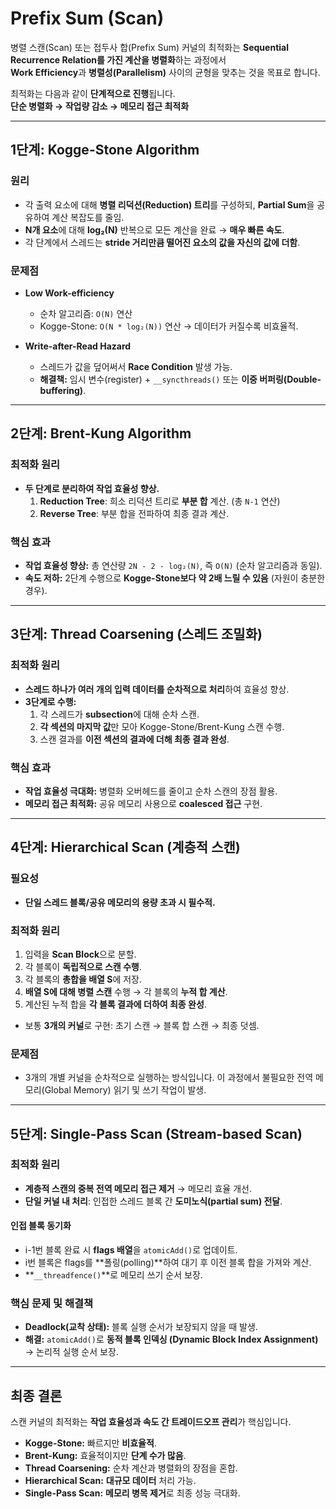 # **Prefix Sum (Scan)**

병렬 스캔(Scan) 또는 접두사 합(Prefix Sum) 커널의 최적화는 **Sequential Recurrence Relation를 가진 계산을 병렬화**하는 과정에서  
**Work Efficiency**과 **병렬성(Parallelism)** 사이의 균형을 맞추는 것을 목표로 합니다.  

최적화는 다음과 같이 **단계적으로 진행**됩니다.  
**단순 병렬화 → 작업량 감소 → 메모리 접근 최적화**

---

## **1단계: Kogge-Stone Algorithm**

### **원리**
- 각 출력 요소에 대해 **병렬 리덕션(Reduction) 트리**를 구성하되, **Partial Sum**을 공유하여 계산 복잡도를 줄임.
- **N개 요소**에 대해 **log₂(N)** 반복으로 모든 계산을 완료 → **매우 빠른 속도**.
- 각 단계에서 스레드는 **stride 거리만큼 떨어진 요소의 값을 자신의 값에 더함**.

### **문제점**
- **Low Work-efficiency**  
  - 순차 알고리즘: `O(N)` 연산  
  - Kogge-Stone: `O(N * log₂(N))` 연산 → 데이터가 커질수록 비효율적.
  
- **Write-after-Read Hazard**  
  - 스레드가 값을 덮어써서 **Race Condition** 발생 가능.  
  - **해결책:** 임시 변수(register) + `__syncthreads()` 또는 **이중 버퍼링(Double-buffering)**.

---

## **2단계: Brent-Kung Algorithm**

### **최적화 원리**
- **두 단계로 분리하여 작업 효율성 향상.**
  1. **Reduction Tree**: 희소 리덕션 트리로 **부분 합** 계산. (총 `N-1` 연산)
  2. **Reverse Tree**: 부분 합을 전파하여 최종 결과 계산.

### **핵심 효과**
- **작업 효율성 향상:** 총 연산량 `2N - 2 - log₂(N)`, 즉 `O(N)` (순차 알고리즘과 동일).
- **속도 저하:** 2단계 수행으로 **Kogge-Stone보다 약 2배 느릴 수 있음** (자원이 충분한 경우).

---

## **3단계: Thread Coarsening (스레드 조밀화)**

### **최적화 원리**
- **스레드 하나가 여러 개의 입력 데이터를 순차적으로 처리**하여 효율성 향상.
- **3단계로 수행:**
  1. 각 스레드가 **subsection**에 대해 순차 스캔.
  2. **각 섹션의 마지막 값**만 모아 Kogge-Stone/Brent-Kung 스캔 수행.
  3. 스캔 결과를 **이전 섹션의 결과에 더해 최종 결과 완성**.

### **핵심 효과**
- **작업 효율성 극대화:** 병렬화 오버헤드를 줄이고 순차 스캔의 장점 활용.
- **메모리 접근 최적화:** 공유 메모리 사용으로 **coalesced 접근** 구현.

---

## **4단계: Hierarchical Scan (계층적 스캔)**

### **필요성**
- **단일 스레드 블록/공유 메모리의 용량 초과 시 필수적.**

### **최적화 원리**
1. 입력을 **Scan Block**으로 분할.
2. 각 블록이 **독립적으로 스캔 수행**.
3. 각 블록의 **총합을 배열 S**에 저장.
4. **배열 S에 대해 병렬 스캔** 수행 → 각 블록의 **누적 합 계산**.
5. 계산된 누적 합을 **각 블록 결과에 더하여 최종 완성**.

- 보통 **3개의 커널**로 구현: 초기 스캔 → 블록 합 스캔 → 최종 덧셈.

### **문제점**
- 3개의 개별 커널을 순차적으로 실행하는 방식입니다. 이 과정에서 불필요한 전역 메모리(Global Memory) 읽기 및 쓰기 작업이 발생.
---

## **5단계: Single-Pass Scan (Stream-based Scan)**

### **최적화 원리**
- **계층적 스캔의 중복 전역 메모리 접근 제거** → 메모리 효율 개선.
- **단일 커널 내 처리**: 인접한 스레드 블록 간 **도미노식(partial sum) 전달**.

#### **인접 블록 동기화**
- i-1번 블록 완료 시 **flags 배열**을 `atomicAdd()`로 업데이트.
- i번 블록은 flags를 **폴링(polling)**하여 대기 후 이전 블록 합을 가져와 계산.
- **`__threadfence()`**로 메모리 쓰기 순서 보장.

### **핵심 문제 및 해결책**
- **Deadlock(교착 상태):** 블록 실행 순서가 보장되지 않을 때 발생.
- **해결:** `atomicAdd()`로 **동적 블록 인덱싱 (Dynamic Block Index Assignment)**  
  → 논리적 실행 순서 보장.

---

## **최종 결론**

스캔 커널의 최적화는 **작업 효율성과 속도 간 트레이드오프 관리**가 핵심입니다.

- **Kogge-Stone:** 빠르지만 **비효율적**.
- **Brent-Kung:** 효율적이지만 **단계 수가 많음**.
- **Thread Coarsening:** 순차 계산과 병렬화의 장점을 혼합.
- **Hierarchical Scan:** **대규모 데이터** 처리 가능.
- **Single-Pass Scan:** **메모리 병목 제거**로 최종 성능 극대화.

